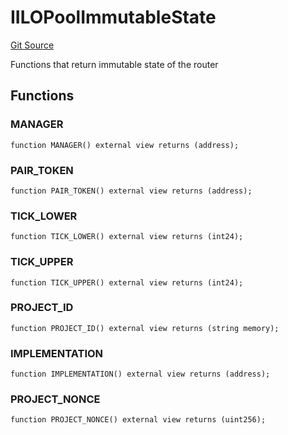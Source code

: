 # IILOPoolImmutableState
[Git Source](https://github.com/KYRDTeam/ilo-contracts/blob/ae631fe4bfbce302e21cc5e317f651168c939703/src/interfaces/IILOPoolImmutableState.sol)

Functions that return immutable state of the router


## Functions
### MANAGER


```solidity
function MANAGER() external view returns (address);
```

### PAIR_TOKEN


```solidity
function PAIR_TOKEN() external view returns (address);
```

### TICK_LOWER


```solidity
function TICK_LOWER() external view returns (int24);
```

### TICK_UPPER


```solidity
function TICK_UPPER() external view returns (int24);
```

### PROJECT_ID


```solidity
function PROJECT_ID() external view returns (string memory);
```

### IMPLEMENTATION


```solidity
function IMPLEMENTATION() external view returns (address);
```

### PROJECT_NONCE


```solidity
function PROJECT_NONCE() external view returns (uint256);
```

